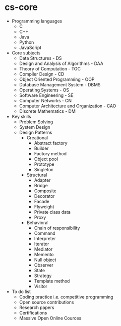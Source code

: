 # cs-core
* Programming languages
  * C
  * C++
  * Java
  * Python
  * JavaScript
* Core subjects
  * Data Structures - DS
  * Design and Analysis of Algorithms - DAA
  * Theory of Computation - TOC
  * Compiler Design - CD
  * Object Oriented Programming - OOP
  * Database Management System - DBMS
  * Operating Systems - OS
  * Software Engineering - SE
  * Computer Networks - CN
  * Computer Architecture and Organization - CAO
  * Discrete Mathematics - DM
* Key skills
  * Problem Solving
  * System Design
  * Design Patterns
    * Creational 
      * Abstract factory
      * Builder
      * Factory method
      * Object pool
      * Prototype
      * Singleton
    * Structural
      * Adapter 
      * Bridge
      * Composite
      * Decorator
      * Facade
      * Flyweight
      * Private class data
      * Proxy
    * Behavioral
      * Chain of responsibility
      * Command
      * Interpreter
      * Iterator
      * Mediator
      * Memento
      * Null object
      * Observer
      * State
      * Strategy
      * Template method
      * Visitor
* To do list
  * Coding practice i.e. competitive programming 
  * Open source contributions
  * Research papers
  * Certifications
  * Massive Open Online Cources
